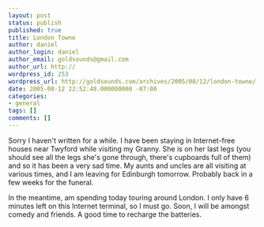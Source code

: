 ```yaml
---
layout: post
status: publish
published: true
title: London Towne
author: daniel
author_login: daniel
author_email: goldsounds@gmail.com
author_url: http://
wordpress_id: 253
wordpress_url: http://goldsounds.com/archives/2005/08/12/london-towne/
date: 2005-08-12 22:52:48.000000000 -07:00
categories:
- general
tags: []
comments: []
---
```

Sorry I haven't written for a while. I have been staying in Internet-free houses near Twyford while visiting my Granny. She is on her last legs (you should see all the legs she's gone through, there's cupboards full of them) and so it has been a very sad time. My aunts and uncles are all visiting at various times, and I am leaving for Edinburgh tomorrow. Probably back in a few weeks for the funeral.

In the meantime, am spending today touring around London. I only have 6 minutes left on this Internet terminal, so I must go. Soon, I will be amongst comedy and friends. A good time to recharge the batteries.
